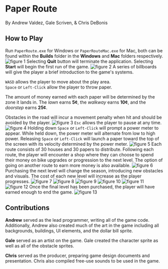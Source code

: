# Paper Route

By Andrew Valdez, Gale Scriven, & Chris DeBonis

## How to Play

Run `PaperRoute.exe` for Windows or `PaperRouteMac.exe` for Mac, both can be found within the **Builds** folder in the **Windows** and **Mac** folders respectively.
![figure 1](resources/start-menu.png)
Selecting **Quit** button will terminate the application. Selecting **Start** will begin the first run of the game.
![figure 2](resources/tutorial.png)
A series of billboards will give the player a brief introduction to the game's systems. 

`WASD` allows the player to move about the play area.  
`Space` or `Left-Click` allow the player to throw paper.

The amount of money earned with each paper will be determined by the zone it lands in. The *lawn* earns **5¢**, the *walkway* earns **10¢**,  and the *doorstep* earns **25¢**.

Obstacles in the road will incur a movement penalty when hit and should be avoided by the player.
![figure 3](resources/spring-payout.png)
`Esc` allows the player to pause at any time.
![figure 4](resources/pause.png)
Holding down `Space` or `Left-Click` will prompt a power meter to appear. While held down, the power meter will alternate from low to high power. Releasing `Space` or `Left-Click` will launch a paper toward the top of the screen with its velocity determined by the power meter.
![figure 5](resources/power-bar.png)
Each route consists of 30 houses and 30 papers to distribute. Following each route, the player will encounter a shop where they can choose to spend their money on bike upgrades or progression to the next level. The option of going on another route to earn more money is also available.
![figure 6](resources/spring-shop.png)
Purchasing the next level will change the season, introducing new obstacles and visuals. The cost of each new level will increase as the player progresses.
![figure 7](resources/summer-level.png)
![figure 8](resources/summer-shop.png)
![figure 9](resources/fall-level.png)
![figure 10](resources/fall-shop.png)
![figure 11](resources/winter-level.png)
![figure 12](resources/winter-shop.png)
Once the final level has been purchased, the player will have earned enough to end the game.
![figure 13](resources/end.png)

## Contributions

**Andrew** served as the lead programmer, writing all of the game code. Additionally, Andrew also created much of the art in the game including all backgrounds, buildings, UI elements, and the dollar bill sprite.

**Gale** served as an artist on the game. Gale created the character sprite as well as all of the obstacle sprites.

**Chris** served as the producer, preparing game design documents and presentation. Chris also compiled free-use sounds to be used in the game.